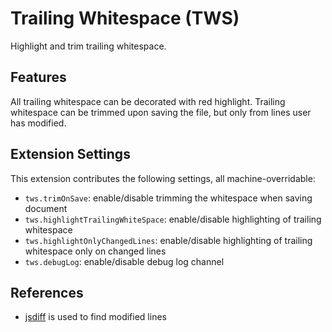 # Trailing Whitespace (TWS)

Highlight and trim trailing whitespace.

## Features

All trailing whitespace can be decorated with red highlight.
Trailing whitespace can be trimmed upon saving the file, but only from lines user has modified.

## Extension Settings

This extension contributes the following settings, all machine-overridable:

* `tws.trimOnSave`: enable/disable trimming the whitespace when saving document
* `tws.highlightTrailingWhiteSpace`: enable/disable highlighting of trailing whitespace
* `tws.highlightOnlyChangedLines`: enable/disable highlighting of trailing whitespace only on changed lines
* `tws.debugLog`: enable/disable debug log channel

## References

* [jsdiff](https://www.npmjs.com/package/diff) is used to find modified lines
